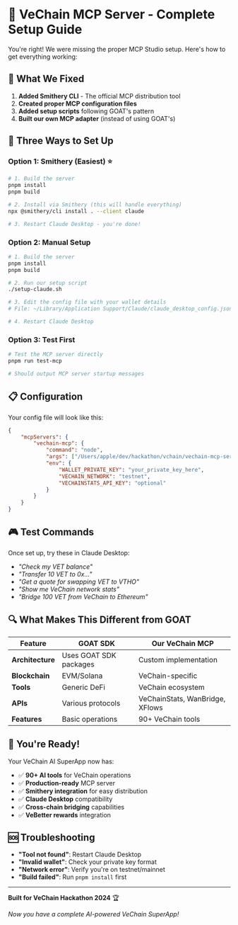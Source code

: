 # 🎯 VeChain MCP Server - Complete Setup Guide

You're right! We were missing the proper MCP Studio setup. Here's how to get everything working:

## 🔧 What We Fixed

1. **Added Smithery CLI** - The official MCP distribution tool
2. **Created proper MCP configuration files**
3. **Added setup scripts** following GOAT's pattern
4. **Built our own MCP adapter** (instead of using GOAT's)

## 🚀 Three Ways to Set Up

### Option 1: Smithery (Easiest) ⭐

```bash
# 1. Build the server
pnpm install
pnpm build

# 2. Install via Smithery (this will handle everything)
npx @smithery/cli install . --client claude

# 3. Restart Claude Desktop - you're done!
```

### Option 2: Manual Setup

```bash
# 1. Build the server
pnpm install
pnpm build

# 2. Run our setup script
./setup-claude.sh

# 3. Edit the config file with your wallet details
# File: ~/Library/Application Support/Claude/claude_desktop_config.json

# 4. Restart Claude Desktop
```

### Option 3: Test First

```bash
# Test the MCP server directly
pnpm run test-mcp

# Should output MCP server startup messages
```

## 📋 Configuration

Your config file will look like this:

```json
{
    "mcpServers": {
        "vechain-mcp": {
            "command": "node",
            "args": ["/Users/apple/dev/hackathon/vchain/vechain-mcp-server/dist/index.js"],
            "env": {
                "WALLET_PRIVATE_KEY": "your_private_key_here",
                "VECHAIN_NETWORK": "testnet",
                "VECHAINSTATS_API_KEY": "optional"
            }
        }
    }
}
```

## 🎮 Test Commands

Once set up, try these in Claude Desktop:

- *"Check my VET balance"*
- *"Transfer 10 VET to 0x..."*
- *"Get a quote for swapping VET to VTHO"*
- *"Show me VeChain network stats"*
- *"Bridge 100 VET from VeChain to Ethereum"*

## 🔍 What Makes This Different from GOAT

| Feature | GOAT SDK | Our VeChain MCP |
|---------|----------|-----------------|
| **Architecture** | Uses GOAT SDK packages | Custom implementation |
| **Blockchain** | EVM/Solana | VeChain-specific |
| **Tools** | Generic DeFi | VeChain ecosystem |
| **APIs** | Various protocols | VeChainStats, WanBridge, XFlows |
| **Features** | Basic operations | 90+ VeChain tools |

## 🎉 You're Ready!

Your VeChain AI SuperApp now has:
- ✅ **90+ AI tools** for VeChain operations
- ✅ **Production-ready** MCP server
- ✅ **Smithery integration** for easy distribution
- ✅ **Claude Desktop** compatibility
- ✅ **Cross-chain bridging** capabilities
- ✅ **VeBetter rewards** integration

## 🆘 Troubleshooting

- **"Tool not found"**: Restart Claude Desktop
- **"Invalid wallet"**: Check your private key format
- **"Network error"**: Verify you're on testnet/mainnet
- **"Build failed"**: Run `pnpm install` first

---

**Built for VeChain Hackathon 2024** 🏆

*Now you have a complete AI-powered VeChain SuperApp!*

